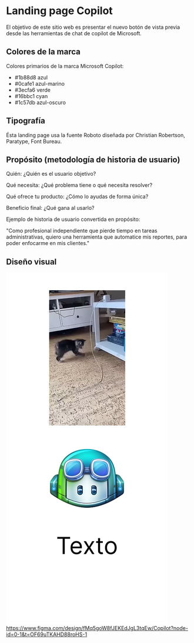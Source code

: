 # Landing page Copilot

El objetivo de este sitio web es presentar el nuevo botón de vista previa desde las herramientas de chat de copilot de Microsoft.

## Colores de la marca

Colores primarios de la marca Microsoft Copilot:

- #1b88d8 azul
- #0cafe1 azul-marino
- #3ecfa6 verde
- #16bbc1 cyan
- #1c57db azul-oscuro

## Tipografía

Ésta landing page usa la fuente Roboto diseñada por Christian Robertson, Paratype, Font Bureau.

## Propósito (metodología de historia de usuario)

Quién: ¿Quién es el usuario objetivo?

Qué necesita: ¿Qué problema tiene o qué necesita resolver?

Qué ofrece tu producto: ¿Cómo lo ayudas de forma única?

Beneficio final: ¿Qué gana al usarlo?

Ejemplo de historia de usuario convertida en propósito:

"Como profesional independiente que pierde tiempo en tareas administrativas, quiero una herramienta que automatice mis reportes, para poder enfocarme en mis clientes."


## Diseño visual

![Diseño visual de la landing page](vista-previa.png)
https://www.figma.com/design/fMq5goW8fJEKEdJgL3tqEw/Copilot?node-id=0-1&t=OF69uTKAHD88roHS-1